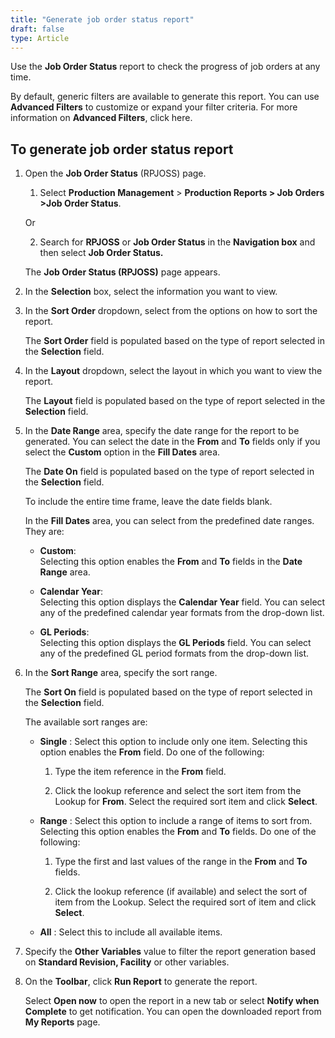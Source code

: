 ```yaml
---
title: "Generate job order status report"
draft: false
type: Article
---
```


Use the **Job Order Status** report to check the progress of job orders at any time.

By default, generic filters are available to generate this report. You can use **Advanced Filters** to customize or expand your filter criteria. For more information on **Advanced Filters**, click here.

## To generate job order status report

1. Open the **Job Order Status** (RPJOSS) page.

    1. Select **Production Management** > **Production Reports > Job Orders >Job Order Status**.

    Or

    2. Search for **RPJOSS** or **Job Order Status** in the **Navigation box** and then select **Job Order Status.**

    The **Job Order Status (RPJOSS)** page appears.

2. In the **Selection** box, select the information you want to view.

3. In the **Sort Order** dropdown, select from the options on how to sort the report.

    The **Sort Order** field is populated based on the type of report selected in the **Selection** field.

4. In the **Layout** dropdown, select the layout in which you want to view the report.

    The **Layout** field is populated based on the type of report selected in the **Selection** field.

5. In the **Date Range** area, specify the date range for the report to be generated. You can select the date in the **From** and **To** fields only if you select the **Custom** option in the **Fill Dates** area.

    The **Date On** field is populated based on the type of report selected in the **Selection** field.

    To include the entire time frame, leave the date fields blank.

    In the **Fill Dates** area, you can select from the predefined date ranges. They are:

    - **Custom**:   
    Selecting this option enables the **From** and **To** fields in the **Date Range** area.

    - **Calendar Year**:   
    Selecting this option displays the **Calendar Year** field. You can select any of the predefined calendar year formats from the drop-down list.

    - **GL Periods**:   
    Selecting this option displays the **GL Periods** field. You can select any of the predefined GL period formats from the drop-down list.

6. In the **Sort Range** area, specify the sort range.

    The **Sort On** field is populated based on the type of report selected in the **Selection** field.

    The available sort ranges are:

    - **Single** : Select this option to include only one item. Selecting this option enables the **From** field. Do one of the following:

        1. Type the item reference in the **From** field.

        2. Click the lookup reference and select the sort item from the Lookup for **From**. Select the required sort item and click **Select**.

    - **Range** : Select this option to include a range of items to sort from. Selecting this option enables the **From** and **To** fields. Do one of the following:

        1. Type the first and last values of the range in the **From** and **To** fields.

        2. Click the lookup reference (if available) and select the sort of item from the Lookup. Select the required sort of item and click **Select**.

    - **All** : Select this to include all available items.

7. Specify the **Other Variables** value to filter the report generation based on **Standard Revision, Facility** or other variables.

8. On the **Toolbar**, click **Run Report** to generate the report.

    Select **Open now** to open the report in a new tab or select **Notify when Complete** to get notification. You can open the downloaded report from **My Reports** page.

​